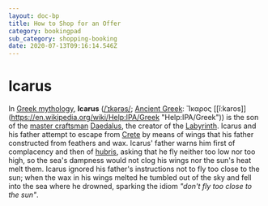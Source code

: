 ```yaml
---
layout: doc-bp
title: How to Shop for an Offer
category: bookingpad
sub_category: shopping-booking
date: 2020-07-13T09:16:14.546Z
---
```

# Icarus

In [Greek mythology](https://en.wikipedia.org/wiki/Greek_mythology "Greek mythology"), **Icarus** ([/ˈɪkərəs/](https://en.wikipedia.org/wiki/Help:IPA/English "Help:IPA/English"); [Ancient Greek](https://en.wikipedia.org/wiki/Ancient_Greek_language "Ancient Greek language"): Ἴκαρος [\[ǐːkaros]](https://en.wikipedia.org/wiki/Help:IPA/Greek "Help:IPA/Greek")) is the son of the [master craftsman](https://en.wikipedia.org/wiki/Master_craftsman "Master craftsman") [Daedalus](https://en.wikipedia.org/wiki/Daedalus "Daedalus"), the creator of the [Labyrinth](https://en.wikipedia.org/wiki/Labyrinth "Labyrinth"). Icarus and his father attempt to escape from [Crete](https://en.wikipedia.org/wiki/Crete "Crete") by means of wings that his father constructed from feathers and wax. Icarus' father warns him first of complacency and then of [hubris](https://en.wikipedia.org/wiki/Hubris "Hubris"), asking that he fly neither too low nor too high, so the sea's dampness would not clog his wings nor the sun's heat melt them. Icarus ignored his father's instructions not to fly too close to the sun; when the wax in his wings melted he tumbled out of the sky and fell into the sea where he drowned, sparking the idiom *"don't fly too close to the sun"*.